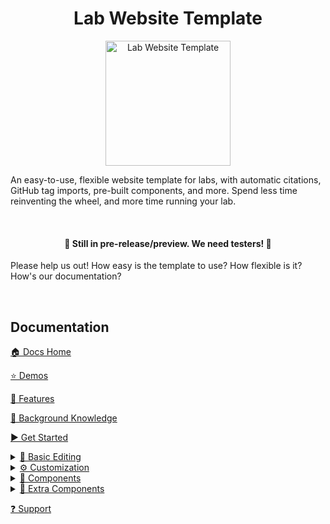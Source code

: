 <h1 align="center">Lab Website Template</h1>
<p align="center"><img height="200" src="https://raw.githubusercontent.com/greenelab/lab-website-template/main/favicons/share-thumbnail.jpg?raw=true" alt="Lab Website Template"></p>

An easy-to-use, flexible website template for labs, with automatic citations, GitHub tag imports, pre-built components, and more.
Spend less time reinventing the wheel, and more time running your lab.

<br>
<h4 align="center">🔔 Still in pre-release/preview. We need testers! 🔔</h4>

Please help us out!
How easy is the template to use?
How flexible is it?
How's our documentation?

<br>

## Documentation

[🏠 Docs Home](https://github.com/greenelab/lab-website-template/wiki/Home)

[⭐ Demos](https://github.com/greenelab/lab-website-template/wiki/Demos)

[🚀 Features](https://github.com/greenelab/lab-website-template/wiki/Features)

[🧠 Background Knowledge](https://github.com/greenelab/lab-website-template/wiki/Background-Knowledge)

[▶️ Get Started](https://github.com/greenelab/lab-website-template/wiki/Get-Started)

<details>
<summary><a href="https://github.com/greenelab/lab-website-template/wiki/Basic-Editing">📝 Basic Editing</a></summary>

- [📁 Generic Folders](https://github.com/greenelab/lab-website-template/wiki/Basic-Editing#generic-folders)
- [📝 Index Files](https://github.com/greenelab/lab-website-template/wiki/Basic-Editing#index-files)
- [🗚 Basic Formatting](https://github.com/greenelab/lab-website-template/wiki/Basic-Editing#basic-formatting)
- [🌐 Logo](https://github.com/greenelab/lab-website-template/wiki/Basic-Editing#logo)
- [🖼️ Images](https://github.com/greenelab/lab-website-template/wiki/Basic-Editing#images)
- [📜 Input Papers](https://github.com/greenelab/lab-website-template/wiki/Basic-Editing#input-papers)
- [🤖 Generate Citations](https://github.com/greenelab/lab-website-template/wiki/Basic-Editing#generate-citations)
- [📜 Output Papers](https://github.com/greenelab/lab-website-template/wiki/Basic-Editing#display-papers)
- [🧰 Resources](https://github.com/greenelab/lab-website-template/wiki/Basic-Editing#resources)
- [👥 Team Members](https://github.com/greenelab/lab-website-template/wiki/Basic-Editing#team-members)
- [🖊️ Blog Posts](https://github.com/greenelab/lab-website-template/wiki/Basic-Editing#blog-posts)
- [🎭 Favicons](https://github.com/greenelab/lab-website-template/wiki/Basic-Editing#favicons)
- [⚙️ Config File](https://github.com/greenelab/lab-website-template/wiki/Basic-Editing#config-file)
- [💻 Start Script](https://github.com/greenelab/lab-website-template/wiki/Basic-Editing#start-script)
- [💻 Build Script](https://github.com/greenelab/lab-website-template/wiki/Basic-Editing#build-script)

</details>

<details>
<summary><a href="https://github.com/greenelab/lab-website-template/wiki/Customization">⚙️ Customization</a></summary>

- [💬 Blog Post Comments](https://github.com/greenelab/lab-website-template/wiki/Customization#blog-post-comments)
- [🎞️ Layouts](https://github.com/greenelab/lab-website-template/wiki/Customization#layouts)
- [🎨 Styles](https://github.com/greenelab/lab-website-template/wiki/Customization#styles)
- [🧱 Includes](https://github.com/greenelab/lab-website-template/wiki/Customization#includes)
- [🔌 Plugins](https://github.com/greenelab/lab-website-template/wiki/Customization#plugins)
- [📁 Collection Folders](https://github.com/greenelab/lab-website-template/wiki/Customization#collection-folders)
- [⬜ Whitespace Quirks](https://github.com/greenelab/lab-website-template/wiki/Customization#whitespace-quirks)
- [⚙️ Under the Hood](https://github.com/greenelab/lab-website-template/wiki/Customization#under-the-hodo)

</details>

<details>
<summary><a href="https://github.com/greenelab/lab-website-template/wiki/Components">🧱 Components</a></summary>

- [🖼️ Figure](https://github.com/greenelab/lab-website-template/wiki/Components#figure)
- [📷 Gallery](https://github.com/greenelab/lab-website-template/wiki/Components#gallery)
- [📰 Feature](https://github.com/greenelab/lab-website-template/wiki/Components#feature)
- [🔗 Big Link](https://github.com/greenelab/lab-website-template/wiki/Components#big-link)
- [💠 Centerer](https://github.com/greenelab/lab-website-template/wiki/Components#centerer)
- [🎩 Header](https://github.com/greenelab/lab-website-template/wiki/Components#header)
- [🦶 Footer](https://github.com/greenelab/lab-website-template/wiki/Components#footer)
- [🔍 Card Search](https://github.com/greenelab/lab-website-template/wiki/Components#card-search)
- [🔬 Research List](https://github.com/greenelab/lab-website-template/wiki/Components#research-list)
- [🧰 Resource List](https://github.com/greenelab/lab-website-template/wiki/Components#resource-list)
- [👥 Team List](https://github.com/greenelab/lab-website-template/wiki/Components#team-list)
- [🖊️ Blog List](https://github.com/greenelab/lab-website-template/wiki/Components#blog-list)
- [▶️ Embeds](https://github.com/greenelab/lab-website-template/wiki/Components#embeds)

</details>

<details>
<summary><a href="https://github.com/greenelab/lab-website-template/wiki/Extra-Components">🧱 Extra Components</a></summary>

- [🃏 Card](https://github.com/greenelab/lab-website-template/wiki/Extra-Components#card)
- [🏷️ Tags](https://github.com/greenelab/lab-website-template/wiki/Extra-Components#tags)
- [📱 Social Link](https://github.com/greenelab/lab-website-template/wiki/Extra-Components#social-link)
- [📜 Paper Link](https://github.com/greenelab/lab-website-template/wiki/Extra-Components#paper-link)
- [🎓 Role](https://github.com/greenelab/lab-website-template/wiki/Extra-Components#role)
- [🖼️ Portrait](https://github.com/greenelab/lab-website-template/wiki/Extra-Components#portrait)

</details>

[❓ Support](https://github.com/greenelab/lab-website-template/wiki/Support)
